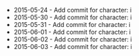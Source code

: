 - 2015-05-24 - Add commit for character: i
- 2015-05-30 - Add commit for character: i
- 2015-05-31 - Add commit for character: i
- 2015-06-01 - Add commit for character: i
- 2015-06-02 - Add commit for character: i
- 2015-06-03 - Add commit for character: i
